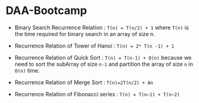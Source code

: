 # DAA-Bootcamp

* Binary Search Recurrence Relation : `T(n) = T(n/2) + 1` 
where `T(n)` is the time required for binary search in an array of size n.

*  Recurrence Relation of Tower of Hanoi : `T(n) = 2* T(n -1) + 1`

* Recurrence Relation of Quick Sort : `T(n) = T(n-1) + O(n)`
because we need to sort the subArray of size `n-1` and partition the array of size `n` in
`O(n)` time.

* Recurrence Relation of Merge Sort : `T(n)=2T(n/2) + An`

* Recurrence Relation of Fibonacci series : `T(n) = T(n−1) + T(n−2)`